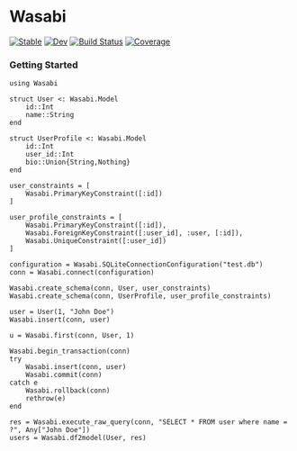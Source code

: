 # Wasabi

[![Stable](https://img.shields.io/badge/docs-stable-blue.svg)](https://iskyd.github.io/Wasabi.jl/stable/)
[![Dev](https://img.shields.io/badge/docs-dev-blue.svg)](https://iskyd.github.io/Wasabi.jl/dev/)
[![Build Status](https://github.com/iskyd/Wasabi.jl/actions/workflows/CI.yml/badge.svg?branch=main)](https://github.com/iskyd/Wasabi.jl/actions/workflows/CI.yml?query=branch%3Amain)
[![Coverage](https://codecov.io/gh/iskyd/Wasabi.jl/branch/main/graph/badge.svg)](https://codecov.io/gh/iskyd/Wasabi.jl)


### Getting Started

```
using Wasabi

struct User <: Wasabi.Model
    id::Int
    name::String
end

struct UserProfile <: Wasabi.Model
    id::Int
    user_id::Int
    bio::Union{String,Nothing}
end

user_constraints = [
    Wasabi.PrimaryKeyConstraint([:id])
]

user_profile_constraints = [
    Wasabi.PrimaryKeyConstraint([:id]),
    Wasabi.ForeignKeyConstraint([:user_id], :user, [:id]),
    Wasabi.UniqueConstraint([:user_id])
]

configuration = Wasabi.SQLiteConnectionConfiguration("test.db")
conn = Wasabi.connect(configuration)

Wasabi.create_schema(conn, User, user_constraints)
Wasabi.create_schema(conn, UserProfile, user_profile_constraints)

user = User(1, "John Doe")
Wasabi.insert(conn, user)

u = Wasabi.first(conn, User, 1)

Wasabi.begin_transaction(conn)
try
    Wasabi.insert(conn, user)
    Wasabi.commit(conn)
catch e
    Wasabi.rollback(conn)
    rethrow(e)
end

res = Wasabi.execute_raw_query(conn, "SELECT * FROM user where name = ?", Any["John Doe"])
users = Wasabi.df2model(User, res)
```